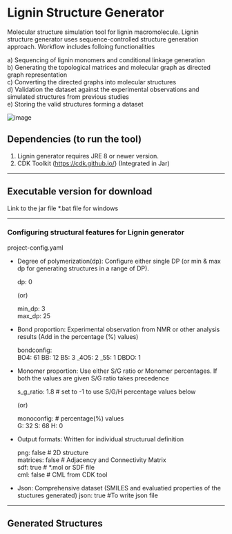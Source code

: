 # Lignin Structure Generator
Molecular structure simulation tool for lignin macromolecule. Lignin structure generator uses sequence-controlled structure generation approach. Workflow includes folloing functionalities <br>

a) Sequencing of lignin monomers and conditional linkage generation <br>
b) Generating the topological matrices and molecular graph as directed graph representation <br>
c) Converting the directed graphs into molecular structures <br>
d) Validation the dataset against the experimental observations and simulated structures from previous studies <br>
e) Storing the valid structures forming a dataset <br>

![image](https://user-images.githubusercontent.com/18223595/129066004-aba60238-de43-41b0-b802-9f9518cd94c2.png)




## Dependencies (to run the tool)
1) Lignin generator requires JRE 8 or newer version.
2) CDK Toolkit (https://cdk.github.io/)   (Integrated in Jar)

---

## Executable version for download
Link to the jar file
*.bat file for windows

---

### Configuring structural features for Lignin generator
project-config.yaml

- Degree of polymerization(dp): Configure either single DP (or min & max dp for generating structures in a range of DP).

    dp: 0

    (or)

    min_dp: 3<br>
    max_dp: 25

- Bond proportion: Experimental observation from NMR or other analysis results (Add in the percentage (%) values)

    bondconfig: <br>
      BO4: 61
      BB: 12
      B5: 3
      _4O5: 2
      _55: 1
      DBDO: 1

- Monomer proportion: Use either S/G ratio or Monomer percentages. If both the values are given S/G ratio takes precedence

    s_g_ratio: 1.8      # set to -1 to use S/G/H percentage values below

    (or)

    monoconfig:  # percentage(%) values <br>
      G: 32
      S: 68
      H: 0

- Output formats:  Written for individual structurual definition

    png: false   # 2D structure  <br>
    matrices: false   # Adjacency and Connectivity Matrix<br>
    sdf: true   # *.mol or SDF file<br>
    cml: false  # CML from CDK tool<br>

- Json: Comprehensive dataset (SMILES and evaluatied properties of the stuctures generated)
    json: true   #To write json file

---

## Generated Structures


   
   




